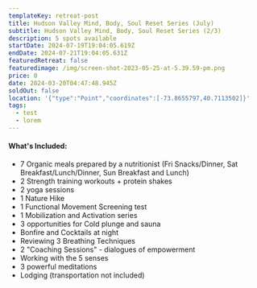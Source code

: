 ```yaml
---
templateKey: retreat-post
title: Hudson Valley Mind, Body, Soul Reset Series (July)
subtitle: Hudson Valley Mind, Body, Soul Reset Series (2/3)
description: 5 spots available
startDate: 2024-07-19T19:04:05.619Z
endDate: 2024-07-21T19:04:05.631Z
featuredRetreat: false
featuredimage: /img/screen-shot-2023-05-25-at-5.39.59-pm.png
price: 0
date: 2024-03-20T04:47:48.945Z
soldOut: false
location: '{"type":"Point","coordinates":[-73.8655797,40.7113502]}'
tags:
  - test
  - lorem
---
```

#### What's Included:

* 7 Organic meals prepared by a nutritionist (Fri Snacks/Dinner, Sat Breakfast/Lunch/Dinner, Sun Breakfast and Lunch)
* 2 Strength training workouts + protein shakes
* 2 yoga sessions
* 1 Nature Hike
* 1 Functional Movement Screening test
* 1 Mobilization and Activation series
* 3 opportunities for Cold plunge and sauna
* Bonfire and Cocktails at night
* Reviewing 3 Breathing Techniques
* 2 "Coaching Sessions" - dialogues of empowerment
* Working with the 5 senses
* 3 powerful meditations
* Lodging (transportation not included)